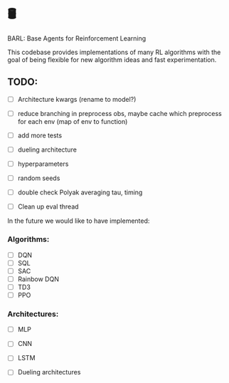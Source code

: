 # 🛢️
BARL: Base Agents for Reinforcement Learning

This codebase provides implementations of many RL algorithms with the goal of being flexible for new algorithm ideas and fast experimentation.




## TODO:
- [ ] Architecture kwargs (rename to model?)
- [ ] reduce branching in preprocess obs, maybe cache which preprocess for each env (map of env to function)
- [ ] add more tests
- [ ] dueling architecture
- [ ] hyperparameters
- [ ] random seeds
- [ ] double check Polyak averaging tau, timing
- [ ] Clean up eval thread



In the future we would like to have implemented:

### Algorithms:
- [ ] DQN
- [ ] SQL
- [ ] SAC
- [ ] Rainbow DQN
- [ ] TD3
- [ ] PPO

### Architectures:
- [ ] MLP
- [ ] CNN
- [ ] LSTM
- [ ] Dueling architectures
      
